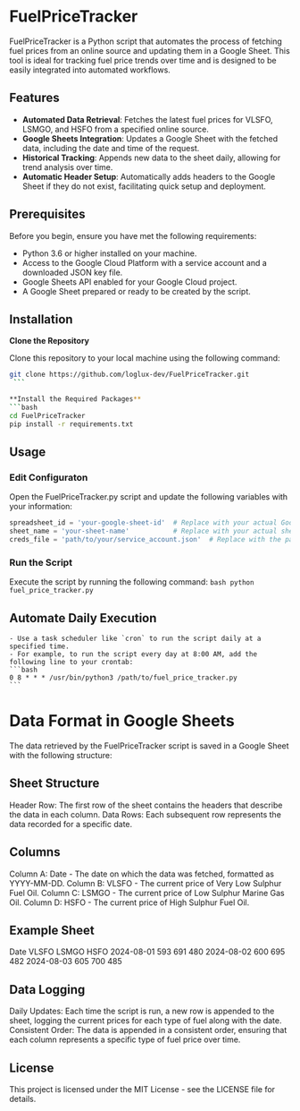 # FuelPriceTracker

FuelPriceTracker is a Python script that automates the process of fetching fuel prices from an online source and updating them in a Google Sheet. This tool is ideal for tracking fuel price trends over time and is designed to be easily integrated into automated workflows.

## Features

- **Automated Data Retrieval**: Fetches the latest fuel prices for VLSFO, LSMGO, and HSFO from a specified online source.
- **Google Sheets Integration**: Updates a Google Sheet with the fetched data, including the date and time of the request.
- **Historical Tracking**: Appends new data to the sheet daily, allowing for trend analysis over time.
- **Automatic Header Setup**: Automatically adds headers to the Google Sheet if they do not exist, facilitating quick setup and deployment.

## Prerequisites

Before you begin, ensure you have met the following requirements:

- Python 3.6 or higher installed on your machine.
- Access to the Google Cloud Platform with a service account and a downloaded JSON key file.
- Google Sheets API enabled for your Google Cloud project.
- A Google Sheet prepared or ready to be created by the script.

## Installation

**Clone the Repository**

   Clone this repository to your local machine using the following command:

   ```bash
   git clone https://github.com/loglux-dev/FuelPriceTracker.git
    ```
   
**Install the Required Packages**
```bash
cd FuelPriceTracker
pip install -r requirements.txt 
```

## Usage

### Edit Configuraton
Open the FuelPriceTracker.py script and update the following variables with your information:

```python
spreadsheet_id = 'your-google-sheet-id'  # Replace with your actual Google Sheet ID
sheet_name = 'your-sheet-name'           # Replace with your actual sheet name
creds_file = 'path/to/your/service_account.json'  # Replace with the path to your JSON key f
```
### Run the Script

Execute the script by running the following command:
    ```bash
    python fuel_price_tracker.py
    ```
## Automate Daily Execution
    - Use a task scheduler like `cron` to run the script daily at a specified time.
    - For example, to run the script every day at 8:00 AM, add the following line to your crontab:
    ```bash
    0 8 * * * /usr/bin/python3 /path/to/fuel_price_tracker.py
    ```

# Data Format in Google Sheets
The data retrieved by the FuelPriceTracker script is saved in a Google Sheet with the following structure:

## Sheet Structure
Header Row: The first row of the sheet contains the headers that describe the data in each column.
Data Rows: Each subsequent row represents the data recorded for a specific date.
## Columns
Column A: Date - The date on which the data was fetched, formatted as YYYY-MM-DD.
Column B: VLSFO - The current price of Very Low Sulphur Fuel Oil.
Column C: LSMGO - The current price of Low Sulphur Marine Gas Oil.
Column D: HSFO - The current price of High Sulphur Fuel Oil.

## Example Sheet
Date	VLSFO	LSMGO	HSFO
2024-08-01	593	691	480
2024-08-02	600	695	482
2024-08-03	605	700	485

## Data Logging
Daily Updates: Each time the script is run, a new row is appended to the sheet, logging the current prices for each type of fuel along with the date.
Consistent Order: The data is appended in a consistent order, ensuring that each column represents a specific type of fuel price over time.

## License
This project is licensed under the MIT License - see the LICENSE file for details.


